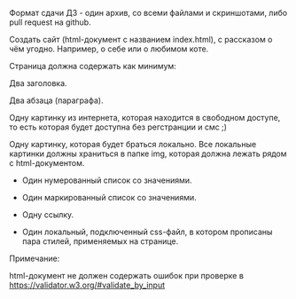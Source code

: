 Формат сдачи ДЗ - один архив, со всеми файлами и скриншотами, либо pull request на github.

Создать сайт (html-документ с названием index.html), с рассказом о чём угодно. Например, о себе или о любимом коте.

Страница должна содержать как минимум:

Два заголовка.

Два абзаца (параграфа).

Одну картинку из интернета, которая находится в свободном доступе, то есть которая будет доступна без регстранции и смс ;)

Одну картинку, которая будет браться локально. Все локальные картинки должны храниться в папке img, которая должна лежать рядом с html-документом.

- Один нумерованный список со значениями.

- Один маркированный список со значениями.

- Одну ссылку.

- Один локальный, подключенный css-файл, в котором прописаны пара стилей, применяемых на странице.

Примечание:

html-документ не должен содержать ошибок при проверке в https://validator.w3.org/#validate_by_input